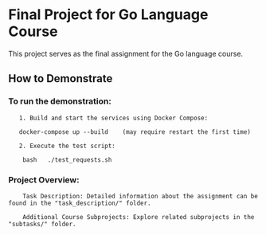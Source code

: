 # Final Project for Go Language Course

This project serves as the final assignment for the Go language course.

## How to Demonstrate

### To run the demonstration:
```
   1. Build and start the services using Docker Compose:

   docker-compose up --build    (may require restart the first time)
```
  
```
   2. Execute the test script:
   
    bash   ./test_requests.sh
```     

### Project Overview:
```
    Task Description: Detailed information about the assignment can be found in the "task_description/" folder.
```
```
    Additional Course Subprojects: Explore related subprojects in the "subtasks/" folder.
```